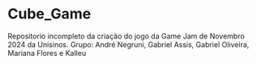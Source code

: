 # Cube_Game
Repositorio incompleto da criação do jogo da Game Jam de Novembro 2024 da Unisinos.
Grupo: André Negruni,  Gabriel Assis, Gabriel Oliveira, Mariana Flores e Kalleu

